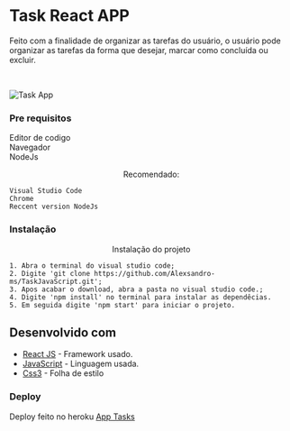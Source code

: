 # Task React APP

Feito com a finalidade de organizar as tarefas do usuário, o usuário pode organizar as tarefas da forma que desejar, marcar como concluída ou excluir.

<br>

![Task App](https://user-images.githubusercontent.com/73910568/118312025-1e9c8d80-b4c7-11eb-863e-2fa3aeb01e91.gif)

### Pre requisitos

Editor de codigo <br>
Navegador <br>
NodeJs

<p align="center">
  Recomendado:
</p>

```
Visual Studio Code
Chrome
Reccent version NodeJs

```

### Instalação

<p align="center">
  Instalação do projeto
 </p>

```
1. Abra o terminal do visual studio code;
2. Digite 'git clone https://github.com/Alexsandro-ms/TaskJavaScript.git';
3. Apos acabar o download, abra a pasta no visual studio code.;
4. Digite 'npm install' no terminal para instalar as dependêcias.
5. Em seguida digite 'npm start' para iniciar o projeto.

```

## Desenvolvido com

* [React JS](https://reactjs.org/) - Framework usado.
* [JavaScript](https://www.javascript.com/) - Linguagem usada.
* [Css3](https://css3.dynadot.com) - Folha de estilo

### Deploy

Deploy feito no heroku [App Tasks](https://task-javascript.herokuapp.com/)

